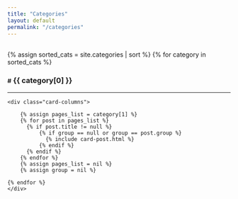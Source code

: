 ```yaml
---
title: "Categories"
layout: default
permalink: "/categories"
---
```

<br/>
<section class="mt-4 mb-5">    
<div class="container-fluid">
    <div class="card-columns" style="margin-bottom: -90px !important;">
	{% assign sorted_cats = site.categories | sort %}
    {% for category in sorted_cats %}
	</div>     
	<section id="{{ category[0] | downcase }}" style="padding-top: 90px;"></section>
    <h3 class="mt-4 display-4"><small class="text-muted">#</small> {{ category[0] }}</h3><hr>
    
    <div class="card-columns">

        {% assign pages_list = category[1] %}
        {% for post in pages_list %}
          {% if post.title != null %}
              {% if group == null or group == post.group %}
                {% include card-post.html %}
              {% endif %}
          {% endif %}
        {% endfor %}
        {% assign pages_list = nil %}
        {% assign group = nil %}

    {% endfor %}
    </div>
</div>
    
</section>